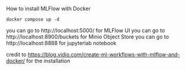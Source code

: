 How to install MLFlow with Docker

```
docker compose up -d
```

you can go to http://localhost:5000/ for MLFlow UI
you can go to http://localhost:8900/buckets for Minio Object Store
you can go to http://localhost:8888 for jupyterlab notebook

credit to https://blog.vidio.com/create-ml-workflows-with-mlflow-and-docker/ for the installation